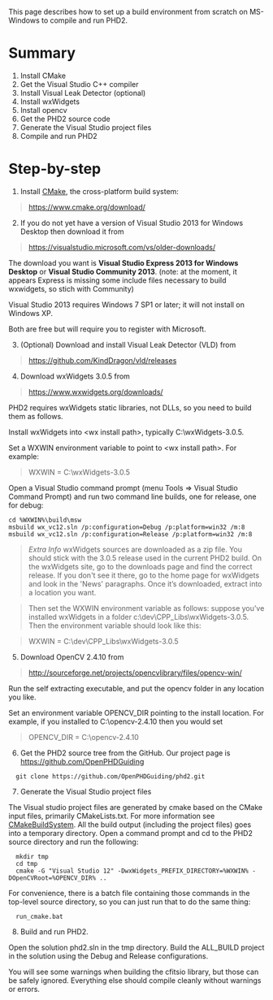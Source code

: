 This page describes how to set up a build environment from scratch on MS-Windows to compile and run PHD2.

# Summary #

  1. Install CMake
  1. Get the Visual Studio C++ compiler
  1. Install Visual Leak Detector (optional)
  1. Install wxWidgets
  1. Install opencv
  1. Get the PHD2 source code
  1. Generate the Visual Studio project files
  1. Compile and run PHD2

# Step-by-step #

1. Install [CMake](http://www.cmake.org/), the cross-platform build system:

> https://www.cmake.org/download/

2. If you do not yet have a version of Visual Studio 2013 for Windows Desktop then download it from

> https://visualstudio.microsoft.com/vs/older-downloads/

The download you want is **Visual Studio Express 2013 for Windows Desktop** or **Visual Studio Community 2013**.
(note: at the moment, it appears Express is missing some include files necessary to build wxwidgets, so stich with Community)

Visual Studio 2013 requires Windows 7 SP1 or later; it will not install on Windows XP.

Both are free but will require you to register with Microsoft.

3. (Optional) Download and install Visual Leak Detector (VLD) from

> https://github.com/KindDragon/vld/releases

4. Download wxWidgets 3.0.5 from

> https://www.wxwidgets.org/downloads/

PHD2 requires wxWidgets static libraries, not DLLs, so you need to build them as follows.

Install wxWidgets into &lt;wx install path&gt;, typically C:\wxWidgets-3.0.5.

Set a WXWIN environment variable to point to &lt;wx install path&gt;. For example:

> WXWIN = C:\wxWidgets-3.0.5

Open a Visual Studio command prompt (menu Tools => Visual Studio Command Prompt) and run two command line builds, one for release, one for debug:

```
cd %WXWIN%\build\msw
msbuild wx_vc12.sln /p:configuration=Debug /p:platform=win32 /m:8
msbuild wx_vc12.sln /p:configuration=Release /p:platform=win32 /m:8
```


> _Extra Info_ wxWidgets sources are downloaded as a zip file. You should stick with the 3.0.5 release used in the current PHD2 build. On the wxWidgets site, go to the downloads page and find the correct release.  If you don't see it there, go to the home page for wxWidgets and look in the 'News' paragraphs.  Once it’s downloaded, extract into a location you want.

> Then set the WXWIN environment variable as follows:  suppose you’ve installed wxWidgets in a folder c:\dev\CPP\_Libs\wxWidgets-3.0.5\.  Then the environment variable should look like this:

> WXWIN = C:\dev\CPP\_Libs\wxWidgets-3.0.5


5. Download OpenCV 2.4.10 from

> http://sourceforge.net/projects/opencvlibrary/files/opencv-win/

Run the self extracting executable, and put the opencv folder in any location you like.

Set an environment variable OPENCV\_DIR pointing to the install location.  For example, if you installed to C:\opencv-2.4.10 then you would set

> OPENCV\_DIR = C:\opencv-2.4.10

6. Get the PHD2 source tree from the GitHub. Our project page is https://github.com/OpenPHDGuiding

```
  git clone https://github.com/OpenPHDGuiding/phd2.git
```

7. Generate the Visual Studio project files

The Visual studio project files are generated by cmake based on the CMake input files, primarily CMakeLists.txt.  For more information see [CMakeBuildSystem](CMakeBuildSystem.md). All the build output (including the project files) goes into a temporary directory.  Open a command prompt and cd to the PHD2 source directory and run the following:

```
  mkdir tmp
  cd tmp
  cmake -G "Visual Studio 12" -DwxWidgets_PREFIX_DIRECTORY=%WXWIN% -DOpenCVRoot=%OPENCV_DIR% ..
```

For convenience, there is a batch file containing those commands in the top-level source directory, so you can just run that to do the same thing:

```
  run_cmake.bat
```

8. Build and run PHD2.

Open the solution phd2.sln in the tmp directory. Build the ALL\_BUILD project in the solution using the Debug and Release configurations.

You will see some warnings when building the cfitsio library, but those can be safely ignored. Everything else should compile cleanly without warnings or errors.